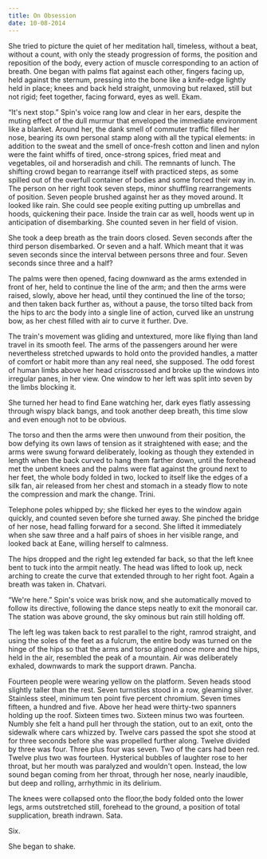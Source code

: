 ```yaml
---
title: On Obsession
date: 10-08-2014
---
```


She tried to picture the quiet of her meditation hall, timeless, without a beat, without a count, with only the steady progression of forms, the position and reposition of the body, every action of muscle corresponding to an action of breath. One began with palms flat against each other, fingers facing up, held against the sternum, pressing into the bone like a knife-edge lightly held in place; knees and back held straight, unmoving but relaxed, still but not rigid; feet together, facing forward, eyes as well. Ekam.


“It's next stop.” Spin's voice rang low and clear in her ears, despite the muting effect of the dull murmur that enveloped the immediate environment like a blanket. Around her, the dank smell of commuter traffic filled her nose, bearing its own personal stamp along with all the typical elements: in addition to the sweat and the smell of once-fresh cotton and linen and nylon were the faint whiffs of tired, once-strong spices, fried meat and vegetables, oil and horseradish and chili. The remnants of lunch. The shifting crowd began to rearrange itself with practiced steps, as some spilled out of the overfull container of bodies and some forced their way in. The person on her right took seven steps, minor shuffling rearrangements of position. Seven people brushed against her as they moved around. It looked like rain. She could see people exiting putting up umbrellas and hoods, quickening their pace. Inside the train car as well, hoods went up in anticipation of disembarking. She counted seven in her field of vision.


She took a deep breath as the train doors closed. Seven seconds after the third person disembarked. Or seven and a half. Which meant that it was seven seconds since the interval between persons three and four. Seven seconds since three and a half?


The palms were then opened, facing downward as the arms extended in front of her, held to continue the line of the arm; and then the arms were raised, slowly, above her head, until they continued the line of the torso; and then taken back further as, without a pause, the torso tilted back from the hips to arc the body into a single line of action, curved like an unstrung bow, as her chest filled with air to curve it further. Dve.


The train's movement was gliding and untextured, more like flying than land travel in its smooth feel. The arms of the passengers around her were nevertheless stretched upwards to hold onto the provided handles, a matter of comfort or habit more than any real need, she supposed. The odd forest of human limbs above her head crisscrossed and broke up the windows into irregular panes, in her view. One window to her left was split into seven by the limbs blocking it.


She turned her head to find Eane watching her, dark eyes flatly assessing through wispy black bangs, and took another deep breath, this time slow and even enough not to be obvious.


The torso and then the arms were then unwound from their position, the bow defying its own laws of tension as it straightened with ease; and the arms were swung forward deliberately, looking as though they extended in length when the back curved to hang them farther down, until the forehead met the unbent knees and the palms were flat against the ground next to her feet, the whole body folded in two, locked to itself like the edges of a silk fan, air released from her chest and stomach in a steady flow to note the compression and mark the change. Trini.


Telephone poles whipped by; she flicked her eyes to the window again quickly, and counted seven before she turned away. She pinched the bridge of her nose, head falling forward for a second. She lifted it immediately when she saw three and a half pairs of shoes in her visible range, and looked back at Eane, willing herself to calmness.


The hips dropped and the right leg extended far back, so that the left knee bent to tuck into the armpit neatly. The head was lifted to look up, neck arching to create the curve that extended through to her right foot. Again a breath was taken in. Chatvari.


“We're here.” Spin's voice was brisk now, and she automatically moved to follow its directive, following the dance steps neatly to exit the monorail car. The station was above ground, the sky ominous but rain still holding off.


The left leg was taken back to rest parallel to the right, ramrod straight, and using the soles of the feet as a fulcrum, the entire body was turned on the hinge of the hips so that the arms and torso aligned once more and the hips, held in the air, resembled the peak of a mountain. Air was deliberately exhaled, downwards to mark the support drawn. Pancha.


Fourteen people were wearing yellow on the platform. Seven heads stood slightly taller than the rest. Seven turnstiles stood in a row, gleaming silver. Stainless steel, minimum ten point five percent chromium. Seven times fifteen, a hundred and five. Above her head were thirty-two spanners holding up the roof. Sixteen times two. Sixteen minus two was fourteen. Numbly she felt a hand pull her through the station, out to an exit, onto the sidewalk where cars whizzed by. Twelve cars passed the spot she stood at for three seconds before she was propelled further along. Twelve divided by three was four. Three plus four was seven. Two of the cars had been red. Twelve plus two was fourteen. Hysterical bubbles of laughter rose to her throat, but her mouth was paralyzed and wouldn't open. Instead, the low sound began coming from her throat, through her nose, nearly inaudible, but deep and rolling, arrhythmic in its delirium.


The knees were collapsed onto the floor,the body folded onto the lower legs, arms outstretched still, forehead to the ground, a position of total supplication, breath indrawn. Sata.


Six.


She began to shake.
